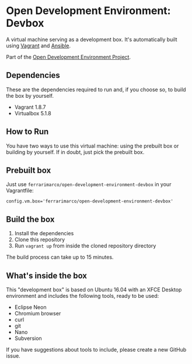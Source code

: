 # Open Development Environment: Devbox

A virtual machine serving as a development box. It's automatically built using [Vagrant](https://www.vagrantup.com/) and [Ansible](https://www.ansible.com/).

Part of the [Open Development Environment Project](https://github.com/ferrarimarco/open-development-environment).

## Dependencies
These are the dependencies required to run and, if you choose so, to build the box by yourself.
- Vagrant 1.8.7
- Virtualbox 5.1.8

## How to Run
You have two ways to use this virtual machine: using the prebuilt box or building by yourself.
If in doubt, just pick the prebuilt box.

## Prebuilt box
Just use `ferrarimarco/open-development-environment-devbox` in your Vagrantfile:

`config.vm.box='ferrarimarco/open-development-environment-devbox'`

## Build the box
1. Install the dependencies
1. Clone this repository
1. Run `vagrant up` from inside the cloned repository directory

The build process can take up to 15 minutes.

## What's inside the box
This "development box" is based on Ubuntu 16.04 with an XFCE Desktop environment and includes the following tools, ready to be used:
- Eclipse Neon
- Chromium browser
- curl
- git
- Nano
- Subversion

If you have suggestions about tools to include, please create a new GitHub issue.
